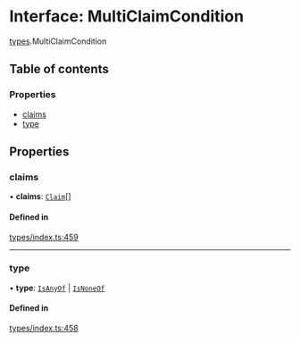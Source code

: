 # Interface: MultiClaimCondition

[types](../wiki/types).MultiClaimCondition

## Table of contents

### Properties

- [claims](../wiki/types.MultiClaimCondition#claims)
- [type](../wiki/types.MultiClaimCondition#type)

## Properties

### claims

• **claims**: [`Claim`](../wiki/types#claim)[]

#### Defined in

[types/index.ts:459](https://github.com/PolymeshAssociation/polymesh-sdk/blob/079537ad/src/types/index.ts#L459)

___

### type

• **type**: [`IsAnyOf`](../wiki/types.ConditionType#isanyof) \| [`IsNoneOf`](../wiki/types.ConditionType#isnoneof)

#### Defined in

[types/index.ts:458](https://github.com/PolymeshAssociation/polymesh-sdk/blob/079537ad/src/types/index.ts#L458)
